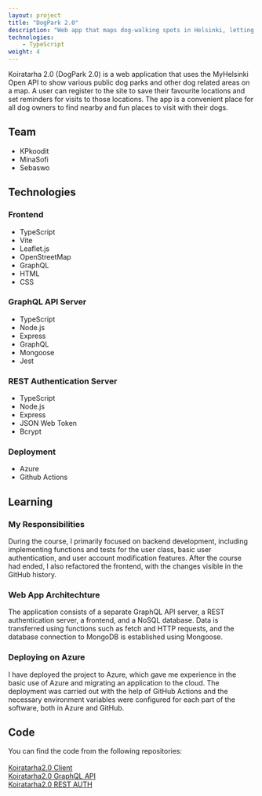 ```yaml
---
layout: project
title: "DogPark 2.0"
description: "Web app that maps dog-walking spots in Helsinki, letting users save favorite locations and set visit reminders."
technologies:
    - TypeScript
weight: 4
---
```


<p class="pink-border">Koiratarha 2.0 (DogPark 2.0) is a web application that uses the MyHelsinki Open API to show various public dog parks and other dog related areas on a map. A user can register to the site to save their favourite locations and set reminders for visits to those locations. The app is a convenient place for all dog owners to find nearby and fun places to visit with their dogs.</p>

## Team

- KPkoodit
- MinaSofi
- Sebaswo

## Technologies

### Frontend

- TypeScript
- Vite
- Leaflet.js
- OpenStreetMap
- GraphQL
- HTML
- CSS

### GraphQL API Server

- TypeScript
- Node.js
- Express
- GraphQL
- Mongoose
- Jest

### REST Authentication Server

- TypeScript
- Node.js
- Express
- JSON Web Token
- Bcrypt

### Deployment

- Azure
- Github Actions


## Learning

### My Responsibilities
During the course, I primarily focused on backend development, including implementing functions and tests for the user class, basic user authentication, and user account modification features. After the course had ended, I also refactored the frontend, with the changes visible in the GitHub history.

### Web App Architechture
The application consists of a separate GraphQL API server, a REST authentication server, a frontend, and a NoSQL database. Data is transferred using functions such as fetch and HTTP requests, and the database connection to MongoDB is established using Mongoose.

### Deploying on Azure
I have deployed the project to Azure, which gave me experience in the basic use of Azure and migrating an application to the cloud. The deployment was carried out with the help of GitHub Actions and the necessary environment variables were configured for each part of the software, both in Azure and GitHub.

## Code

You can find the code from the following repositories: <br><br>
[Koiratarha2.0 Client](https://github.com/KPkoodit/Koiratarha2.0-Client) <br>
[Koiratarha2.0 GraphQL API](https://github.com/KPkoodit/Koiratarha2.0-API) <br>
[Koiratarha2.0 REST AUTH](https://github.com/KPkoodit/Koiratarha2.0-Auth)

